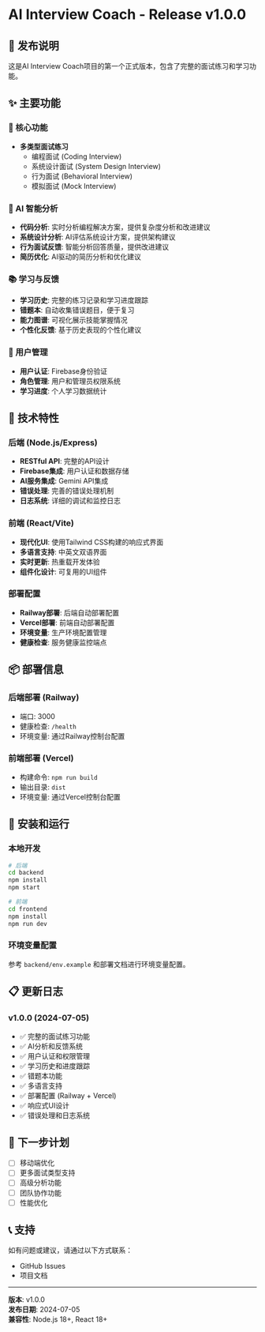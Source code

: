 # AI Interview Coach - Release v1.0.0

## 🎉 发布说明

这是AI Interview Coach项目的第一个正式版本，包含了完整的面试练习和学习功能。

## ✨ 主要功能

### 🎯 核心功能
- **多类型面试练习**
  - 编程面试 (Coding Interview)
  - 系统设计面试 (System Design Interview)
  - 行为面试 (Behavioral Interview)
  - 模拟面试 (Mock Interview)

### 🤖 AI 智能分析
- **代码分析**: 实时分析编程解决方案，提供复杂度分析和改进建议
- **系统设计分析**: AI评估系统设计方案，提供架构建议
- **行为面试反馈**: 智能分析回答质量，提供改进建议
- **简历优化**: AI驱动的简历分析和优化建议

### 📚 学习与反馈
- **学习历史**: 完整的练习记录和学习进度跟踪
- **错题本**: 自动收集错误题目，便于复习
- **能力图谱**: 可视化展示技能掌握情况
- **个性化反馈**: 基于历史表现的个性化建议

### 👥 用户管理
- **用户认证**: Firebase身份验证
- **角色管理**: 用户和管理员权限系统
- **学习进度**: 个人学习数据统计

## 🚀 技术特性

### 后端 (Node.js/Express)
- **RESTful API**: 完整的API设计
- **Firebase集成**: 用户认证和数据存储
- **AI服务集成**: Gemini API集成
- **错误处理**: 完善的错误处理机制
- **日志系统**: 详细的调试和监控日志

### 前端 (React/Vite)
- **现代化UI**: 使用Tailwind CSS构建的响应式界面
- **多语言支持**: 中英文双语界面
- **实时更新**: 热重载开发体验
- **组件化设计**: 可复用的UI组件

### 部署配置
- **Railway部署**: 后端自动部署配置
- **Vercel部署**: 前端自动部署配置
- **环境变量**: 生产环境配置管理
- **健康检查**: 服务健康监控端点

## 📦 部署信息

### 后端部署 (Railway)
- 端口: 3000
- 健康检查: `/health`
- 环境变量: 通过Railway控制台配置

### 前端部署 (Vercel)
- 构建命令: `npm run build`
- 输出目录: `dist`
- 环境变量: 通过Vercel控制台配置

## 🔧 安装和运行

### 本地开发
```bash
# 后端
cd backend
npm install
npm start

# 前端
cd frontend
npm install
npm run dev
```

### 环境变量配置
参考 `backend/env.example` 和部署文档进行环境变量配置。

## 📋 更新日志

### v1.0.0 (2024-07-05)
- ✅ 完整的面试练习功能
- ✅ AI分析和反馈系统
- ✅ 用户认证和权限管理
- ✅ 学习历史和进度跟踪
- ✅ 错题本功能
- ✅ 多语言支持
- ✅ 部署配置 (Railway + Vercel)
- ✅ 响应式UI设计
- ✅ 错误处理和日志系统

## 🎯 下一步计划

- [ ] 移动端优化
- [ ] 更多面试类型支持
- [ ] 高级分析功能
- [ ] 团队协作功能
- [ ] 性能优化

## 📞 支持

如有问题或建议，请通过以下方式联系：
- GitHub Issues
- 项目文档

---

**版本**: v1.0.0  
**发布日期**: 2024-07-05  
**兼容性**: Node.js 18+, React 18+ 